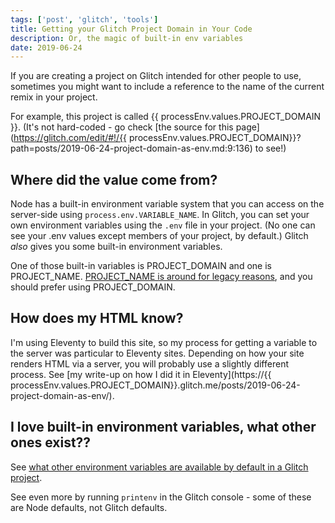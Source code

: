 ```yaml
---
tags: ['post', 'glitch', 'tools']
title: Getting your Glitch Project Domain in Your Code
description: Or, the magic of built-in env variables
date: 2019-06-24
---
```


If you are creating a project on Glitch intended for other people to use, sometimes you might want to include a reference to the name of the current remix in your project. 

For example, this project is called  {{ processEnv.values.PROJECT_DOMAIN }}. (It's not hard-coded - go check [the source for this page](https://glitch.com/edit/#!/{{ processEnv.values.PROJECT_DOMAIN}}?path=posts/2019-06-24-project-domain-as-env.md:9:136) to see!)

## Where did the value come from? 

Node has a built-in environment variable system that you can access on the server-side using `process.env.VARIABLE_NAME`. In Glitch, you can set your own environment variables using the `.env` file in your project. (No one can see your .env values except members of your project, by default.) Glitch _also_ gives you some built-in environment variables. 

One of those built-in variables is PROJECT_DOMAIN and one is PROJECT_NAME. [PROJECT_NAME is around for legacy reasons](https://support.glitch.com/t/project-name-project-domain/1672), and you should prefer using PROJECT_DOMAIN. 

## How does my HTML know? 

I'm using Eleventy to build this site, so my process for getting a variable to the server was particular to Eleventy sites. Depending on how your site renders HTML via a server, you will probably use a slightly different process. See [my write-up on how I did it in Eleventy](https://{{ processEnv.values.PROJECT_DOMAIN}}.glitch.me/posts/2019-06-24-project-domain-as-env/).

## I love built-in environment variables, what other ones exist??
See [what other environment variables are available by default in a Glitch project](https://glitch.com/help/project/).

See even more by running `printenv` in the Glitch console - some of these are Node defaults, not Glitch defaults. 
